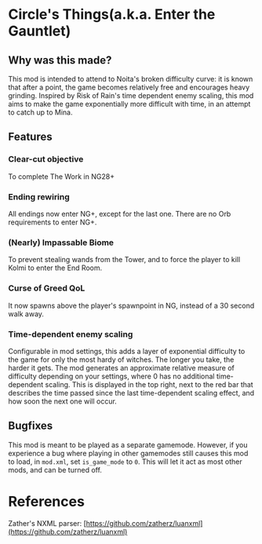 # Circle's Things(a.k.a. Enter the Gauntlet)
## Why was this made?
This mod is intended to attend to Noita's broken difficulty curve: it is known that after a point, the game becomes relatively free and encourages heavy grinding. Inspired by Risk of Rain's time dependent enemy scaling, this mod aims to make the game exponentially more difficult with time, in an attempt to catch up to Mina.
## Features
### Clear-cut objective
To complete The Work in NG28+
### Ending rewiring
All endings now enter NG+, except for the last one. There are no Orb requirements to enter NG+.
### (Nearly) Impassable Biome
To prevent stealing wands from the Tower, and to force the player to kill Kolmi to enter the End Room.
### Curse of Greed QoL
It now spawns above the player's spawnpoint in NG, instead of a 30 second walk away.
### Time-dependent enemy scaling
Configurable in mod settings, this adds a layer of exponential difficulty to the game for only the most hardy of witches. The longer you take, the harder it gets. The mod generates an approximate relative measure of difficulty depending on your settings, where 0 has no additional time-dependent scaling. This is displayed in the top right, next to the red bar that describes the time passed since the last time-dependent scaling effect, and how soon the next one will occur.
## Bugfixes
This mod is meant to be played as a separate gamemode. However, if you experience a bug where playing in other gamemodes still causes this mod to load, in `mod.xml`, set `is_game_mode` to `0`. This will let it act as most other mods, and can be turned off.
# References
Zather's NXML parser: [https://github.com/zatherz/luanxml](https://github.com/zatherz/luanxml)